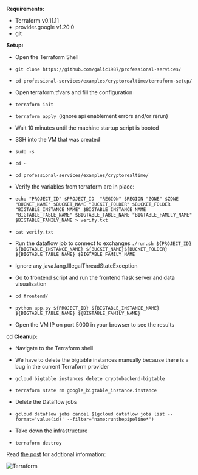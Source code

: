 **Requirements:**
- Terraform v0.11.11 
- provider.google v1.20.0
- git



**Setup:**
- Open the Terraform Shell
- ```git clone https://github.com/galic1987/professional-services/ ```
- ```cd professional-services/examples/cryptorealtime/terraform-setup/```

- Open terraform.tfvars and fill the configuration 
- ```terraform init```
- ```terraform apply ```(ignore api enablement errors and/or rerun)

- Wait 10 minutes until the machine startup script is booted

- SSH into the VM that was created 
- ```sudo -s ```
- ```cd ~```
- ```cd professional-services/examples/cryptorealtime/```


- Verify the variables from terraform are in place:
- ```echo "PROJECT_ID" $PROJECT_ID  "REGION" $REGION "ZONE" $ZONE "BUCKET_NAME" $BUCKET_NAME "BUCKET_FOLDER" $BUCKET_FOLDER "BIGTABLE_INSTANCE_NAME" $BIGTABLE_INSTANCE_NAME "BIGTABLE_TABLE_NAME" $BIGTABLE_TABLE_NAME "BIGTABLE_FAMILY_NAME" $BIGTABLE_FAMILY_NAME > verify.txt```

- ```cat verify.txt```

- Run the dataflow job to connect to exchanges
```./run.sh ${PROJECT_ID} ${BIGTABLE_INSTANCE_NAME} ${BUCKET_NAME}${BUCKET_FOLDER} ${BIGTABLE_TABLE_NAME} $BIGTABLE_FAMILY_NAME```
- Ignore any java.lang.IllegalThreadStateException


- Go to frontend script and run the frontend flask server and data visualisation
- ```cd frontend/```
- ```python app.py ${PROJECT_ID} ${BIGTABLE_INSTANCE_NAME} ${BIGTABLE_TABLE_NAME} ${BIGTABLE_FAMILY_NAME}```

- Open the VM IP on port 5000 in your browser to see the results 

cd
**Cleanup:**
- Navigate to the Terraform shell
- We have to delete the bigtable instances manually because there is a bug in the current Terraform provider
- ```gcloud bigtable instances delete cryptobackend-bigtable```
- ```terraform state rm google_bigtable_instance.instance```

- Delete the Dataflow jobs
- ```gcloud dataflow jobs cancel $(gcloud dataflow jobs list --format='value(id)' --filter="name:runthepipeline*")```

- Take down the infrastructure 
- ```terraform destroy```

Read [the post](https://medium.com/p/bigtable-beam-dataflow-cryptocurrencies-gcp-terraform-java-maven-4e7873811e86/edit) for addtional information:


![Terraform](https://media.giphy.com/media/sDjIG2QtbXKta/giphy.gif)
